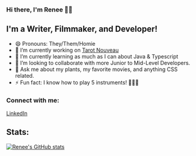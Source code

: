 ### Hi there, I'm Renee 🖖🏾
## I'm a Writer, Filmmaker, and Developer!
- 😄 Pronouns: They/Them/Homie
- 🔭 I’m currently working on [Tarot Nouveau](https://tarot-nouveau.vercel.app/)
- 🌱 I’m currently learning as much as I can about Java & Typescript
- 👯 I’m looking to collaborate with more Junior to Mid-Level Developers.
- 💬 Ask me about my plants, my favorite movies, and anything CSS related.
- ⚡ Fun fact: I know how to play 5 instruments! 🎸🥁🎻 
<!-- 


### Languages and Tools:


## Recent Activity:
<!--START_SECTION:activity--> 
<!--END_SECTION:activity -->
### Connect with me: 
[LinkedIn](https://www.linkedin.com/in/reneejvalentine)
## Stats:

[![Renee's GitHub stats](https://github-readme-stats.vercel.app/api?username=renjval12)](https://github.com/anuraghazra/github-readme-stats)

